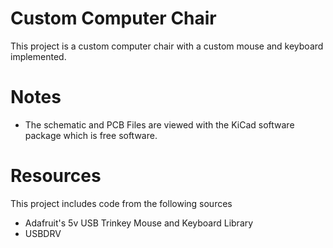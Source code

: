 # Custom Computer Chair #
This project is a custom computer chair with a
custom mouse and keyboard implemented.

# Notes #
* The schematic and PCB Files are viewed with the KiCad software package
which is free software.

# Resources #
This project includes code from the following sources
* Adafruit's 5v USB Trinkey Mouse and Keyboard Library
* USBDRV 
